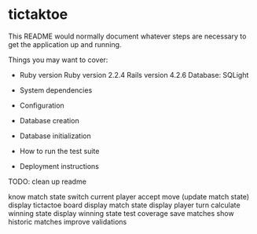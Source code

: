 # tictaktoe

This README would normally document whatever steps are necessary to get the
application up and running.

Things you may want to cover:

* Ruby version
Ruby version 2.2.4
Rails version 4.2.6
Database: SQLight

* System dependencies

* Configuration

* Database creation

* Database initialization

* How to run the test suite

* Deployment instructions

TODO:
clean up readme

know match state
switch current player
accept move (update match state)
display tictactoe board
display match state
display player turn
calculate winning state
display winning state
test coverage
save matches
show historic matches
improve validations

